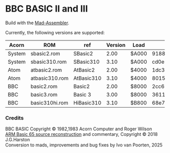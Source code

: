 # BBC BASIC II and III

Build with the [Mad-Assembler](https://github.com/tebe6502/Mad-Assembler).

Currently, the following versions are supported:

| Acorn | ROM | ref | Version | Load | MD5|
| --- | --- | --- | --- | --- | --- |
| System | sbasic2.rom    | SBasic2    | 2.00 | $A000 | 91887b03fcffc3dcec8ce1df68114e0d |
| System | sbasic310.rom  | SBasic310  | 3.10 | $A000 | cd0e14dd146325c39f6ea80e17faf299 |
| Atom   | atbasic2.rom   | AtBasic2   | 2.00 | $4000 | 1dc3c3d879d0ecb29f27f7cb333df6cc |
| Atom   | atbasic310.rom | AtBasic310 | 3.10 | $4000 | 801557a7eb8f89fac76855291edace10 |
| BBC    | basic2.rom     | Basic2     | 2.00 | $8000 | 2cc67be4624df4dc66617742571a8e3d |
| BBC    | basic3.rom     | Basic 3    | 3.00 | $8000 | 361148f2ae1cb2c87885bcb463d9e74c |
| BBC    | basic310hi.rom | HiBasic310 | 3.10 | $B800 | 68e79c8b6f46aa4f07a6dd687897229c |

### Credits

BBC BASIC Copyright © 1982,1983 Acorn Computer and Roger Wilson  
[ARM Basic 65 source reconstruction](https://mdfs.net/Software/BBCBasic/6502/) and commentary, Copyright © 2018 J.G.Harston  
Conversion to mads, improvements and bug fixes by Ivo van Poorten, 2025
